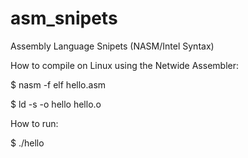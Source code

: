 asm_snipets
===========

Assembly Language Snipets (NASM/Intel Syntax)


How to compile on Linux using the Netwide Assembler:

$  nasm -f elf hello.asm

$  ld -s -o hello hello.o

How to run: 

$  ./hello
